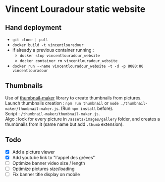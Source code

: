 # Vincent Louradour static website

## Hand deployment

- `git clone | pull`
- `docker build -t vincentlouradour`
- if already a previous container running : 
  - `docker stop vincentlouradour_website`
  - `docker container rm vincentlouradour_website`
- `docker run --name vincentlouradour_website -t -d -p 8080:80 vincentlouradour`

## Thumbnails

Use of [thumbnail-maker](https://github.com/onildoaguiar/image-thumbnail) library to create thumbnails from pictures.  
Launch thumbnails creation : `npm run thumbnail` or `node ./thumbnail-maker/thumbnail-maker.js`. (Run `npm install` before).  
Script : `/thumbnail-maker/thumbnail-maker.js`.  
Algo : look for every picture in `/assets/images/gallery` folder, and creates a thumbnails from it (same name but add `.thumb` extension).  

## Todo

- [x] Add a picture viewer 
- [x] Add youtube link to "l'appel des grèves"
- [ ] Optimize banner video size / length
- [ ] Optimize pictures size/loading
- [ ] Fix banner title display on mobile 